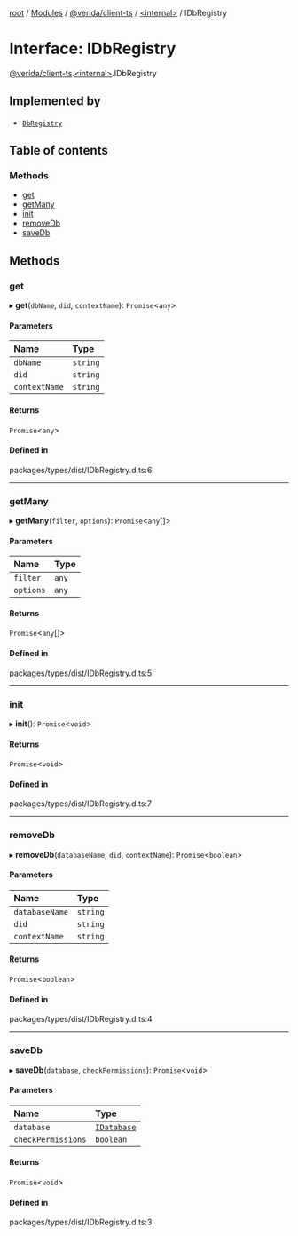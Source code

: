 [root](../README.md) / [Modules](../modules.md) / [@verida/client-ts](../modules/verida_client_ts.md) / [<internal\>](../modules/verida_client_ts._internal_.md) / IDbRegistry

# Interface: IDbRegistry

[@verida/client-ts](../modules/verida_client_ts.md).[<internal\>](../modules/verida_client_ts._internal_.md).IDbRegistry

## Implemented by

- [`DbRegistry`](../classes/verida_client_ts._internal_.DbRegistry.md)

## Table of contents

### Methods

- [get](verida_client_ts._internal_.IDbRegistry.md#get)
- [getMany](verida_client_ts._internal_.IDbRegistry.md#getmany)
- [init](verida_client_ts._internal_.IDbRegistry.md#init)
- [removeDb](verida_client_ts._internal_.IDbRegistry.md#removedb)
- [saveDb](verida_client_ts._internal_.IDbRegistry.md#savedb)

## Methods

### get

▸ **get**(`dbName`, `did`, `contextName`): `Promise`<`any`\>

#### Parameters

| Name | Type |
| :------ | :------ |
| `dbName` | `string` |
| `did` | `string` |
| `contextName` | `string` |

#### Returns

`Promise`<`any`\>

#### Defined in

packages/types/dist/IDbRegistry.d.ts:6

___

### getMany

▸ **getMany**(`filter`, `options`): `Promise`<`any`[]\>

#### Parameters

| Name | Type |
| :------ | :------ |
| `filter` | `any` |
| `options` | `any` |

#### Returns

`Promise`<`any`[]\>

#### Defined in

packages/types/dist/IDbRegistry.d.ts:5

___

### init

▸ **init**(): `Promise`<`void`\>

#### Returns

`Promise`<`void`\>

#### Defined in

packages/types/dist/IDbRegistry.d.ts:7

___

### removeDb

▸ **removeDb**(`databaseName`, `did`, `contextName`): `Promise`<`boolean`\>

#### Parameters

| Name | Type |
| :------ | :------ |
| `databaseName` | `string` |
| `did` | `string` |
| `contextName` | `string` |

#### Returns

`Promise`<`boolean`\>

#### Defined in

packages/types/dist/IDbRegistry.d.ts:4

___

### saveDb

▸ **saveDb**(`database`, `checkPermissions`): `Promise`<`void`\>

#### Parameters

| Name | Type |
| :------ | :------ |
| `database` | [`IDatabase`](verida_client_ts._internal_.IDatabase.md) |
| `checkPermissions` | `boolean` |

#### Returns

`Promise`<`void`\>

#### Defined in

packages/types/dist/IDbRegistry.d.ts:3
